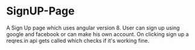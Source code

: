 # SignUP-Page
A Sign Up page which uses angular version 8.
User can sign up using google and facebook or can make his own account.
On clicking sign up a reqres.in api gets called which checks if it's working fine.
